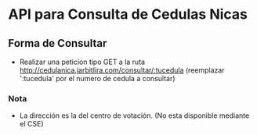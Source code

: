 # API para Consulta de Cedulas Nicas

## Forma de Consultar
 * Realizar una peticion tipo GET a la ruta http://cedulanica.jarbitlira.com/consultar/:tucedula (reemplazar ':tucedula' por el numero de cedula a consultar)

### Nota
 * La dirección es la del centro de votación. (No esta disponible mediante el CSE)
